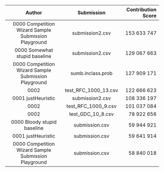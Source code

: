 | Author | Submission | Contribution Score |
| :---:  | :---: | ---: |
| 0000 Competition Wizard Sample Submission Playground|submission2.csv | 153 633 747 |
| 0000 Somewhat stupid baseline|submission2.csv | 129 067 663 |
| 0000 Competition Wizard Sample Submission Playground|sumb.inclass.prob | 127 909 171 |
| 0002   |test_RFC_1000_13.csv | 122 666 623 |
| 0001 justHeuristic|submission2.csv | 108 336 197 |
| 0002   |test_RFC_1000_9.csv | 101 037 084 |
| 0002   |test_GDC_10_8.csv | 78 922 656 |
| 0000 Bloody stupid baseline|submission.csv | 59 944 921 |
| 0001 justHeuristic|submission.csv | 59 641 914 |
| 0000 Competition Wizard Sample Submission Playground|submission.csv | 58 840 018 |
